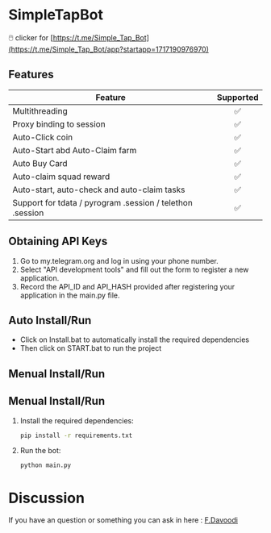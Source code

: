 # SimpleTapBot
🖱️ clicker for [https://t.me/Simple_Tap_Bot](https://t.me/Simple_Tap_Bot/app?startapp=1717190976970)

## Features  
| Feature                                                     | Supported  |
|---------------------------------------------------------------|:----------------:|
| Multithreading                                                |        ✅        |
| Proxy binding to session                                      |        ✅        |
| Auto-Click coin                                               |        ✅        |
| Auto-Start abd Auto-Claim farm                                |        ✅        |
| Auto Buy Card                                                 |        ✅        |
| Auto-claim squad reward                                       |        ✅        |
| Auto-start, auto-check and auto-claim tasks                   |        ✅        |
| Support for tdata / pyrogram .session / telethon .session     |        ✅        |


## Obtaining API Keys
1. Go to my.telegram.org and log in using your phone number.
2. Select "API development tools" and fill out the form to register a new application.
3. Record the API_ID and API_HASH provided after registering your application in the main.py file.
  
## Auto Install/Run
- Click on Install.bat to automatically install the required dependencies 
- Then click on START.bat to run the project

## Menual Install/Run
## Menual Install/Run
1. Install the required dependencies:
   ```bash
   pip install -r requirements.txt
   ```
2. Run the bot:
   ```bash
   python main.py
   ```

# Discussion

If you have an question or something you can ask in here : [F.Davoodi](https://t.me/sizifart)
